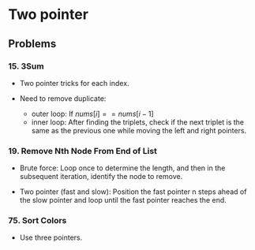 # Two pointer


## Problems

### 15. 3Sum

- Two pointer tricks for each index.

- Need to remove duplicate:
    - outer loop: If $nums[i] == nums[i-1]$
    - inner loop: After finding the triplets, check if the next triplet is the same as the previous one while moving the left and right pointers.


### 19. Remove Nth Node From End of List

- Brute force: Loop once to determine the length, and then in the subsequent iteration, identify the node to remove.

- Two pointer (fast and slow): Position the fast pointer n steps ahead of the slow pointer and loop until the fast pointer reaches the end.

### 75. Sort Colors

- Use three pointers.
